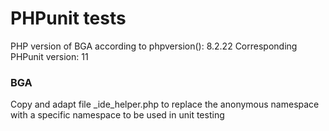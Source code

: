 # PHPunit tests
PHP version of BGA according to phpversion(): 8.2.22
Corresponding PHPunit version: 11

### BGA
Copy and adapt file _ide_helper.php to replace the anonymous namespace with a specific namespace to be used in unit testing

